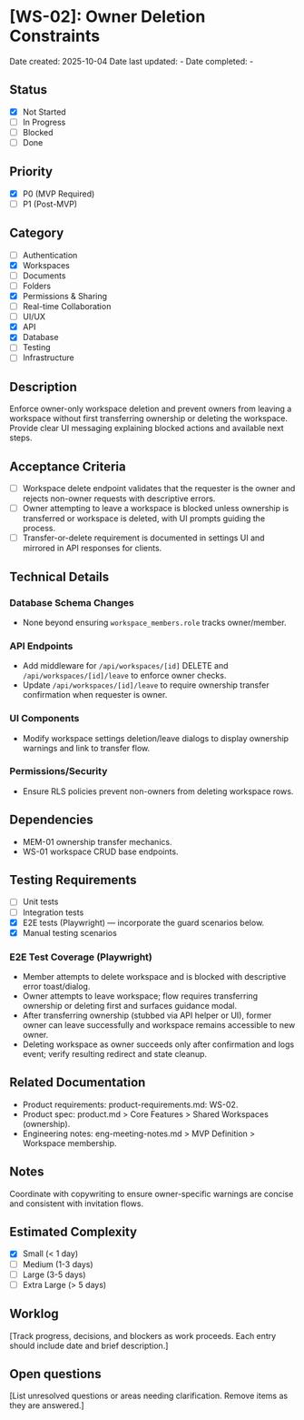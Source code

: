 # [WS-02]: Owner Deletion Constraints

Date created: 2025-10-04
Date last updated: -
Date completed: -

## Status

- [x] Not Started
- [ ] In Progress
- [ ] Blocked
- [ ] Done

## Priority

- [x] P0 (MVP Required)
- [ ] P1 (Post-MVP)

## Category

- [ ] Authentication
- [x] Workspaces
- [ ] Documents
- [ ] Folders
- [x] Permissions & Sharing
- [ ] Real-time Collaboration
- [ ] UI/UX
- [x] API
- [x] Database
- [ ] Testing
- [ ] Infrastructure

## Description

Enforce owner-only workspace deletion and prevent owners from leaving a workspace without first transferring ownership or deleting the workspace. Provide clear UI messaging explaining blocked actions and available next steps.

## Acceptance Criteria

- [ ] Workspace delete endpoint validates that the requester is the owner and rejects non-owner requests with descriptive errors.
- [ ] Owner attempting to leave a workspace is blocked unless ownership is transferred or workspace is deleted, with UI prompts guiding the process.
- [ ] Transfer-or-delete requirement is documented in settings UI and mirrored in API responses for clients.

## Technical Details

### Database Schema Changes

- None beyond ensuring `workspace_members.role` tracks owner/member.

### API Endpoints

- Add middleware for `/api/workspaces/[id]` DELETE and `/api/workspaces/[id]/leave` to enforce owner checks.
- Update `/api/workspaces/[id]/leave` to require ownership transfer confirmation when requester is owner.

### UI Components

- Modify workspace settings deletion/leave dialogs to display ownership warnings and link to transfer flow.

### Permissions/Security

- Ensure RLS policies prevent non-owners from deleting workspace rows.

## Dependencies

- MEM-01 ownership transfer mechanics.
- WS-01 workspace CRUD base endpoints.

## Testing Requirements

- [ ] Unit tests
- [ ] Integration tests
- [x] E2E tests (Playwright) — incorporate the guard scenarios below.
- [x] Manual testing scenarios

### E2E Test Coverage (Playwright)

- Member attempts to delete workspace and is blocked with descriptive error toast/dialog.
- Owner attempts to leave workspace; flow requires transferring ownership or deleting first and surfaces guidance modal.
- After transferring ownership (stubbed via API helper or UI), former owner can leave successfully and workspace remains accessible to new owner.
- Deleting workspace as owner succeeds only after confirmation and logs event; verify resulting redirect and state cleanup.

## Related Documentation

- Product requirements: product-requirements.md: WS-02.
- Product spec: product.md > Core Features > Shared Workspaces (ownership).
- Engineering notes: eng-meeting-notes.md > MVP Definition > Workspace membership.

## Notes

Coordinate with copywriting to ensure owner-specific warnings are concise and consistent with invitation flows.

## Estimated Complexity

- [x] Small (< 1 day)
- [ ] Medium (1-3 days)
- [ ] Large (3-5 days)
- [ ] Extra Large (> 5 days)

## Worklog

[Track progress, decisions, and blockers as work proceeds. Each entry should include date and brief description.]

## Open questions

[List unresolved questions or areas needing clarification. Remove items as they are answered.]
